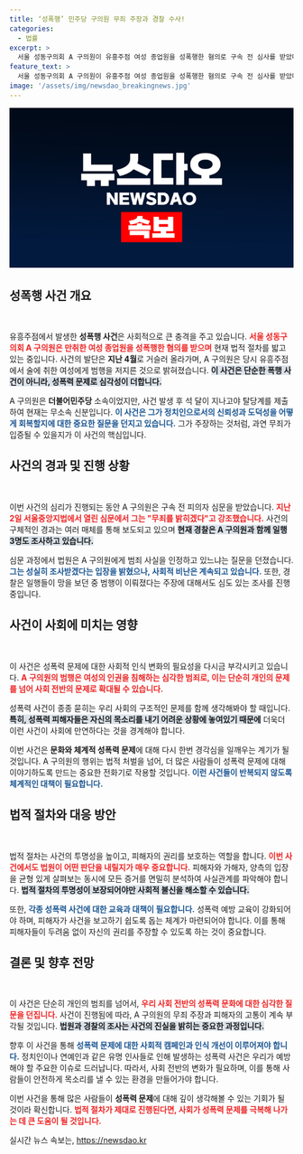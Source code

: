 ```yaml
---
title: ‘성폭행’ 민주당 구의원 무죄 주장과 경찰 수사!
categories:
  - 법률
excerpt: >
  서울 성동구의회 A 구의원이 유흥주점 여성 종업원을 성폭행한 혐의로 구속 전 심사를 받았다. 그는 무죄를 밝히겠다며 강한 반발을 보였고, 사건의 전모와 여죄에 대한 궁금증이 커지고 있다. 클릭하고 사건의 진실을 확인해보세요!
feature_text: >
  서울 성동구의회 A 구의원이 유흥주점 여성 종업원을 성폭행한 혐의로 구속 전 심사를 받았다. 그는 무죄를 밝히겠다며 강한 반발을 보였고, 사건의 전모와 여죄에 대한 궁금증이 커지고 있다. 클릭하고 사건의 진실을 확인해보세요!
image: '/assets/img/newsdao_breakingnews.jpg'
---
```


<p><img src="/assets/img/newsdao_breakingnews.jpg" alt="firstkoreanews 속보" /></p>

<h2 data-ke-size="size26">성폭행 사건 개요</h2>

<p data-ke-size="size16">&nbsp;</p>

<p>유흥주점에서 발생한 <strong>성폭행 사건</strong>은 사회적으로 큰 충격을 주고 있습니다. <b><span style="color: #ee2323;">서울 성동구의회 A 구의원은 만취한 여성 종업원을 성폭행한 혐의를 받으며</span></b> 현재 법적 절차를 밟고 있는 중입니다. 사건의 발단은 <strong>지난 4월</strong>로 거슬러 올라가며, A 구의원은 당시 유흥주점에서 술에 취한 여성에게 범행을 저지른 것으로 밝혀졌습니다. <b><span style="background-color: #21538527;">이 사건은 단순한 폭행 사건이 아니라, 성폭력 문제로 심각성이 더합니다.</span></b> </p>

<p>A 구의원은 <strong>더불어민주당</strong> 소속이었지만, 사건 발생 후 석 달이 지나고야 탈당계를 제출하여 현재는 무소속 신분입니다. <b><span style="color: #1a5490;">이 사건은 그가 정치인으로서의 신뢰성과 도덕성을 어떻게 회복할지에 대한 중요한 질문을 던지고 있습니다.</span></b> 그가 주장하는 것처럼, 과연 무죄가 입증될 수 있을지가 이 사건의 핵심입니다.</p>

<h2 data-ke-size="size26">사건의 경과 및 진행 상황</h2>

<p data-ke-size="size16">&nbsp;</p>

<p>이번 사건의 심리가 진행되는 동안 A 구의원은 구속 전 피의자 심문을 받았습니다. <b><span style="color: #ee2323;">지난 2일 서울중앙지법에서 열린 심문에서 그는 "무죄를 밝히겠다"고 강조했습니다.</span></b> 사건의 구체적인 경과는 여러 매체를 통해 보도되고 있으며 <b><span style="background-color: #21538527;">현재 경찰은 A 구의원과 함께 일행 3명도 조사하고 있습니다.</span></b></p>

<p>심문 과정에서 법원은 A 구의원에게 범죄 사실을 인정하고 있느냐는 질문을 던졌습니다. <b><span style="color: #1a5490;">그는 성실히 조사받겠다는 입장을 밝혔으나, 사회적 비난은 계속되고 있습니다.</span></b> 또한, 경찰은 일행들이 망을 보던 중 범행이 이뤄졌다는 주장에 대해서도 심도 있는 조사를 진행 중입니다.</p>

<h2 data-ke-size="size26">사건이 사회에 미치는 영향</h2>

<p data-ke-size="size16">&nbsp;</p>

<p>이 사건은 성폭력 문제에 대한 사회적 인식 변화의 필요성을 다시금 부각시키고 있습니다. <b><span style="color: #ee2323;">A 구의원의 범행은 여성의 인권을 침해하는 심각한 범죄로, 이는 단순히 개인의 문제를 넘어 사회 전반의 문제로 확대될 수 있습니다.</span></b> </p>

<p>성폭력 사건이 종종 묻히는 우리 사회의 구조적인 문제를 함께 생각해봐야 할 때입니다. <b><span style="background-color: #21538527;">특히, 성폭력 피해자들은 자신의 목소리를 내기 어려운 상황에 놓여있기 때문에</span></b> 더욱더 이런 사건이 사회에 만연하다는 것을 경계해야 합니다.</p>

<p>이번 사건은 <strong>문화와 체계적 성폭력 문제</strong>에 대해 다시 한번 경각심을 일깨우는 계기가 될 것입니다. A 구의원의 행위는 법적 처벌을 넘어, 더 많은 사람들이 성폭력 문제에 대해 이야기하도록 만드는 중요한 전화기로 작용할 것입니다. <b><span style="color: #1a5490;">이런 사건들이 반복되지 않도록 체계적인 대책이 필요합니다.</span></b></p>

<h2 data-ke-size="size26">법적 절차와 대응 방안</h2>

<p data-ke-size="size16">&nbsp;</p>

<p>법적 절차는 사건의 투명성을 높이고, 피해자의 권리를 보호하는 역할을 합니다. <b><span style="color: #ee2323;">이번 사건에서도 법원이 어떤 판단을 내릴지가 매우 중요합니다.</span></b> 피해자와 가해자, 양측의 입장을 균형 있게 살펴보는 동시에 모든 증거를 면밀히 분석하여 사실관계를 파악해야 합니다. <b><span style="background-color: #21538527;">법적 절차의 투명성이 보장되어야만 사회적 불신을 해소할 수 있습니다.</span></b></p>

<p>또한, <b><span style="color: #1a5490;">각종 성폭력 사건에 대한 교육과 대책이 필요합니다.</span></b> 성폭력 예방 교육이 강화되어야 하며, 피해자가 사건을 보고하기 쉽도록 돕는 체계가 마련되어야 합니다. 이를 통해 피해자들이 두려움 없이 자신의 권리를 주장할 수 있도록 하는 것이 중요합니다.</p>

<h2 data-ke-size="size26">결론 및 향후 전망</h2>

<p data-ke-size="size16">&nbsp;</p>

<p>이 사건은 단순히 개인의 범죄를 넘어서, <b><span style="color: #ee2323;">우리 사회 전반의 성폭력 문화에 대한 심각한 질문을 던집니다.</span></b> 사건이 진행됨에 따라, A 구의원의 무죄 주장과 피해자의 고통이 계속 부각될 것입니다. <b><span style="background-color: #21538527;">법원과 경찰의 조사는 사건의 진실을 밝히는 중요한 과정입니다.</span></b></p>

<p>향후 이 사건을 통해 <b><span style="color: #1a5490;">성폭력 문제에 대한 사회적 캠페인과 인식 개선이 이루어져야 합니다.</span></b> 정치인이나 연예인과 같은 유명 인사들로 인해 발생하는 성폭력 사건은 우리가 예방해야 할 주요한 이슈로 드러납니다. 따라서, 사회 전반의 변화가 필요하며, 이를 통해 사람들이 안전하게 목소리를 낼 수 있는 환경을 만들어가야 합니다. </p>

<p>이번 사건을 통해 많은 사람들이 <strong>성폭력 문제</strong>에 대해 깊이 생각해볼 수 있는 기회가 될 것이라 확신합니다. <b><span style="color: #ee2323;">법적 절차가 제대로 진행된다면, 사회가 성폭력 문제를 극복해 나가는 데 큰 도움이 될 것입니다.</span></b></p>
실시간 뉴스 속보는, <a href="https://newsdao.kr" rel="dofollow">https://newsdao.kr</a>


